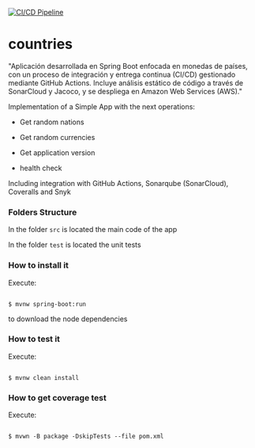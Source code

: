 
[![CI/CD Pipeline](https://github.com/JairLeal157/countries/actions/workflows/build.yml/badge.svg?branch=main)](https://github.com/JairLeal157/countries/actions/workflows/build.yml)
# countries

"Aplicación desarrollada en Spring Boot enfocada en monedas de países, con un proceso de integración y entrega continua (CI/CD) gestionado mediante GitHub Actions. Incluye análisis estático de código a través de SonarCloud y Jacoco, y se despliega en Amazon Web Services (AWS)."

Implementation of a Simple App with the next operations:

 

* Get random nations

* Get random currencies

* Get application version

* health check

 

Including integration with GitHub Actions, Sonarqube (SonarCloud), Coveralls and Snyk

 

### Folders Structure

 

In the folder `src` is located the main code of the app

 

In the folder `test` is located the unit tests

 

### How to install it

 

Execute:

 

```shell

$ mvnw spring-boot:run

```

to download the node dependencies

 

### How to test it

 

Execute:

 

```shell

$ mvnw clean install

```

 

### How to get coverage test

 

Execute:

 

```shell

$ mvwn -B package -DskipTests --file pom.xml

```
